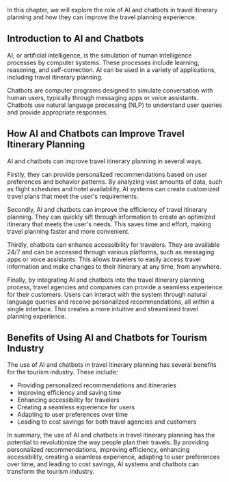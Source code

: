 
In this chapter, we will explore the role of AI and chatbots in travel itinerary planning and how they can improve the travel planning experience.

Introduction to AI and Chatbots
-------------------------------

AI, or artificial intelligence, is the simulation of human intelligence processes by computer systems. These processes include learning, reasoning, and self-correction. AI can be used in a variety of applications, including travel itinerary planning.

Chatbots are computer programs designed to simulate conversation with human users, typically through messaging apps or voice assistants. Chatbots use natural language processing (NLP) to understand user queries and provide appropriate responses.

How AI and Chatbots can Improve Travel Itinerary Planning
---------------------------------------------------------

AI and chatbots can improve travel itinerary planning in several ways.

Firstly, they can provide personalized recommendations based on user preferences and behavior patterns. By analyzing vast amounts of data, such as flight schedules and hotel availability, AI systems can create customized travel plans that meet the user's requirements.

Secondly, AI and chatbots can improve the efficiency of travel itinerary planning. They can quickly sift through information to create an optimized itinerary that meets the user's needs. This saves time and effort, making travel planning faster and more convenient.

Thirdly, chatbots can enhance accessibility for travelers. They are available 24/7 and can be accessed through various platforms, such as messaging apps or voice assistants. This allows travelers to easily access travel information and make changes to their itinerary at any time, from anywhere.

Finally, by integrating AI and chatbots into the travel itinerary planning process, travel agencies and companies can provide a seamless experience for their customers. Users can interact with the system through natural language queries and receive personalized recommendations, all within a single interface. This creates a more intuitive and streamlined travel planning experience.

Benefits of Using AI and Chatbots for Tourism Industry
------------------------------------------------------

The use of AI and chatbots in travel itinerary planning has several benefits for the tourism industry. These include:

* Providing personalized recommendations and itineraries
* Improving efficiency and saving time
* Enhancing accessibility for travelers
* Creating a seamless experience for users
* Adapting to user preferences over time
* Leading to cost savings for both travel agencies and customers

In summary, the use of AI and chatbots in travel itinerary planning has the potential to revolutionize the way people plan their travels. By providing personalized recommendations, improving efficiency, enhancing accessibility, creating a seamless experience, adapting to user preferences over time, and leading to cost savings, AI systems and chatbots can transform the tourism industry.
